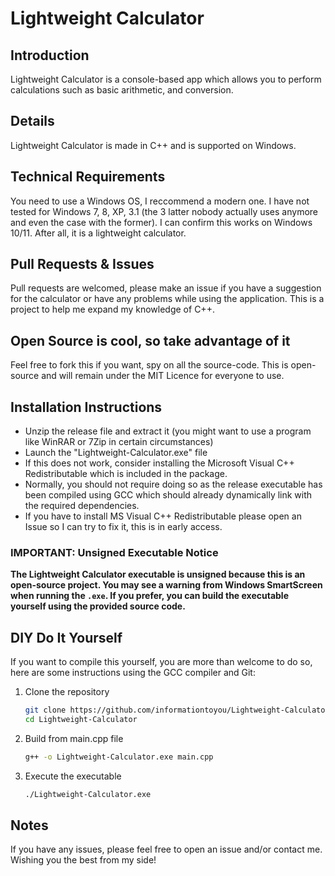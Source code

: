 # Lightweight Calculator
## Introduction
Lightweight Calculator is a console-based app which allows you to perform calculations such as basic arithmetic, and conversion.
## Details
Lightweight Calculator is made in C++ and is supported on Windows.
## Technical Requirements
You need to use a Windows OS, I reccommend a modern one. I have not tested for Windows 7, 8, XP, 3.1 (the 3 latter nobody actually uses anymore and even the case with the former). I can confirm this works on Windows 10/11.
After all, it is a lightweight calculator.
## Pull Requests & Issues
Pull requests are welcomed, please make an issue if you have a suggestion for the calculator or have any problems while using the application.
This is a project to help me expand my knowledge of C++.
## Open Source is cool, so take advantage of it
Feel free to fork this if you want, spy on all the source-code. This is open-source and will remain under the MIT Licence for everyone to use.
## Installation Instructions
- Unzip the release file and extract it (you might want to use a program like WinRAR or 7Zip in certain circumstances)
- Launch the "Lightweight-Calculator.exe" file
- If this does not work, consider installing the Microsoft Visual C++ Redistributable which is included in the package.
- Normally, you should not require doing so as the release executable has been compiled using GCC which should already dynamically link with the required dependencies.
- If you have to install MS Visual C++ Redistributable please open an Issue so I can try to fix it, this is in early access.
### IMPORTANT: Unsigned Executable Notice
**The Lightweight Calculator executable is unsigned because this is an open-source project. You may see a warning from Windows SmartScreen when running the `.exe`. If you prefer, you can build the executable yourself using the provided source code.**
## DIY Do It Yourself
If you want to compile this yourself, you are more than welcome to do so, here are some instructions using the GCC compiler and Git:
1. Clone the repository
   ```bash
   git clone https://github.com/informationtoyou/Lightweight-Calculator.git
   cd Lightweight-Calculator
   ```
2. Build from main.cpp file
   ```bash
   g++ -o Lightweight-Calculator.exe main.cpp
   ```
3. Execute the executable
   ```bash
   ./Lightweight-Calculator.exe
   ```
## Notes
If you have any issues, please feel free to open an issue and/or contact me. Wishing you the best from my side!
